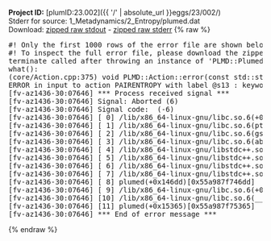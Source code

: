 **Project ID:** [plumID:23.002]({{ '/' | absolute_url }}eggs/23/002/)  
Stderr for source:  1_Metadynamics/2_Entropy/plumed.dat   
Download: [zipped raw stdout](plumed.dat.plumed.stdout.txt.zip) - [zipped raw stderr](plumed.dat.plumed.stderr.txt.zip) 
{% raw %}
<pre>
#! Only the first 1000 rows of the error file are shown below
#! To inspect the full error file, please download the zipped raw stderr file above
terminate called after throwing an instance of 'PLMD::Plumed::ExceptionError'
what():
(core/Action.cpp:375) void PLMD::Action::error(const std::string&) const
ERROR in input to action PAIRENTROPY with label @s13 : keyword GRID_BIN is compulsory for this action
[fv-az1436-30:07646] *** Process received signal ***
[fv-az1436-30:07646] Signal: Aborted (6)
[fv-az1436-30:07646] Signal code:  (-6)
[fv-az1436-30:07646] [ 0] /lib/x86_64-linux-gnu/libc.so.6(+0x45330)[0x7fbcf7a45330]
[fv-az1436-30:07646] [ 1] /lib/x86_64-linux-gnu/libc.so.6(pthread_kill+0x11c)[0x7fbcf7a9eb2c]
[fv-az1436-30:07646] [ 2] /lib/x86_64-linux-gnu/libc.so.6(gsignal+0x1e)[0x7fbcf7a4527e]
[fv-az1436-30:07646] [ 3] /lib/x86_64-linux-gnu/libc.so.6(abort+0xdf)[0x7fbcf7a288ff]
[fv-az1436-30:07646] [ 4] /lib/x86_64-linux-gnu/libstdc++.so.6(+0xa5ff5)[0x7fbcf7ea5ff5]
[fv-az1436-30:07646] [ 5] /lib/x86_64-linux-gnu/libstdc++.so.6(+0xbb0da)[0x7fbcf7ebb0da]
[fv-az1436-30:07646] [ 6] /lib/x86_64-linux-gnu/libstdc++.so.6(_ZSt10unexpectedv+0x0)[0x7fbcf7ea5a55]
[fv-az1436-30:07646] [ 7] /lib/x86_64-linux-gnu/libstdc++.so.6(+0xa5a6f)[0x7fbcf7ea5a6f]
[fv-az1436-30:07646] [ 8] plumed(+0x146dd)[0x55a987f746dd]
[fv-az1436-30:07646] [ 9] /lib/x86_64-linux-gnu/libc.so.6(+0x2a1ca)[0x7fbcf7a2a1ca]
[fv-az1436-30:07646] [10] /lib/x86_64-linux-gnu/libc.so.6(__libc_start_main+0x8b)[0x7fbcf7a2a28b]
[fv-az1436-30:07646] [11] plumed(+0x15365)[0x55a987f75365]
[fv-az1436-30:07646] *** End of error message ***
</pre>
{% endraw %}
